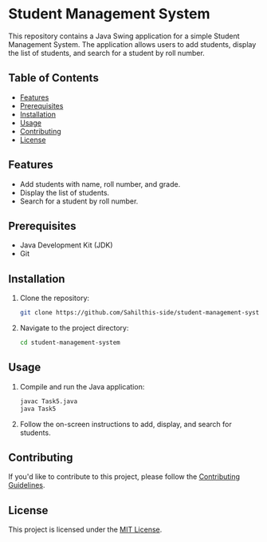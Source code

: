# Student Management System

This repository contains a Java Swing application for a simple Student Management System. The application allows users to add students, display the list of students, and search for a student by roll number.

## Table of Contents

- [Features](#features)
- [Prerequisites](#prerequisites)
- [Installation](#installation)
- [Usage](#usage)
- [Contributing](#contributing)
- [License](#license)

## Features

- Add students with name, roll number, and grade.
- Display the list of students.
- Search for a student by roll number.

## Prerequisites

- Java Development Kit (JDK)
- Git

## Installation

1. Clone the repository:

    ```bash
    git clone https://github.com/Sahilthis-side/student-management-system.git
    ```

2. Navigate to the project directory:

    ```bash
    cd student-management-system
    ```

## Usage

1. Compile and run the Java application:

    ```bash
    javac Task5.java
    java Task5
    ```

2. Follow the on-screen instructions to add, display, and search for students.

## Contributing

If you'd like to contribute to this project, please follow the [Contributing Guidelines](CONTRIBUTING.md).

## License

This project is licensed under the [MIT License](LICENSE).

